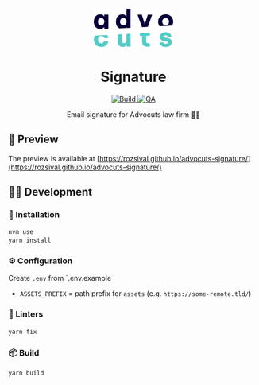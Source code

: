 <p align="center">
<a href="http://advocuts.cz">
<img alt="Advocuts" src="./src/assets/logo.svg" width="160" />
</a>
</p>
<h1 align="center">Signature</h1>

<p align="center">
<a href="https://github.com/rozsival/advocuts-signature/actions/workflows/build.yml">
<img alt="Build" src="https://github.com/rozsival/advocuts-signature/actions/workflows/build.yml/badge.svg">
</a>
<a href="https://github.com/rozsival/advocuts-signature/actions/workflows/qa.yml">
<img alt="QA" src="https://github.com/rozsival/advocuts-signature/actions/workflows/qa.yml/badge.svg">
</a>
</p>

<p align="center">
Email signature for Advocuts law firm 👨‍💼
</p>

## 👀 Preview

The preview is available
at [https://rozsival.github.io/advocuts-signature/](https://rozsival.github.io/advocuts-signature/)

## 👨‍💻 Development

### 💾 Installation

```bash
nvm use
yarn install
```

### ⚙️ Configuration

Create `.env` from `.env.example

- `ASSETS_PREFIX` = path prefix for `assets` (e.g. `https://some-remote.tld/`)

### 🚨 Linters

```bash
yarn fix
```

### 📦 Build

```bash
yarn build
```
